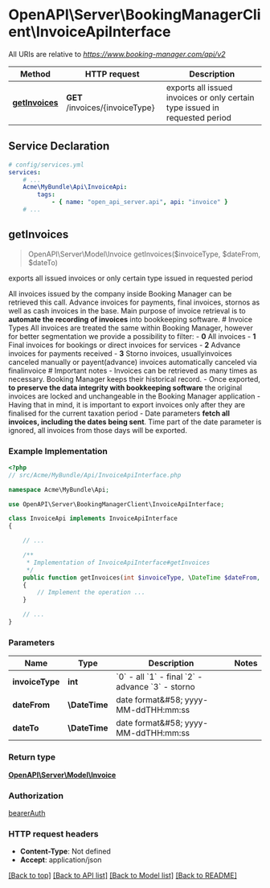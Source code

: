 # OpenAPI\Server\BookingManagerClient\InvoiceApiInterface

All URIs are relative to *https://www.booking-manager.com/api/v2*

Method | HTTP request | Description
------------- | ------------- | -------------
[**getInvoices**](InvoiceApiInterface.md#getInvoices) | **GET** /invoices/{invoiceType} | exports all issued invoices or only certain type issued in requested period


## Service Declaration
```yaml
# config/services.yml
services:
    # ...
    Acme\MyBundle\Api\InvoiceApi:
        tags:
            - { name: "open_api_server.api", api: "invoice" }
    # ...
```

## **getInvoices**
> OpenAPI\Server\Model\Invoice getInvoices($invoiceType, $dateFrom, $dateTo)

exports all issued invoices or only certain type issued in requested period

All invoices issued by the company inside Booking Manager can be retrieved this call. Advance invoices for payments, final invoices, stornos as well as cash invoices in the base.  Main purpose of invoice retrieval is to **automate the recording of invoices** into bookkeeping software.  # Invoice Types All invoices are treated the same within Booking Manager, however for better segmentation we provide a possibility to filter: - **0** All invoices - **1** Final invoices for bookings or direct  invoices for services - **2** Advance invoices for payments received - **3** Storno invoices, usuallyinvoices canceled  manually or payent(advance) invoices automatically canceled via finalinvoice # Important notes - Invoices can be retrieved as many times as necessary. Booking Manager keeps their historical record. - Once exported, **to preserve the data integrity with bookkeeping software** the original invoices are locked and unchangeable in the Booking Manager application - Having that in mind, it is important to export invoices only after they are finalised for the current taxation period - Date parameters **fetch all invoices, including the dates being sent**. Time part of the date parameter is ignored, all invoices from those days will be exported.

### Example Implementation
```php
<?php
// src/Acme/MyBundle/Api/InvoiceApiInterface.php

namespace Acme\MyBundle\Api;

use OpenAPI\Server\BookingManagerClient\InvoiceApiInterface;

class InvoiceApi implements InvoiceApiInterface
{

    // ...

    /**
     * Implementation of InvoiceApiInterface#getInvoices
     */
    public function getInvoices(int $invoiceType, \DateTime $dateFrom, \DateTime $dateTo, int &$responseCode, array &$responseHeaders): array|object|null
    {
        // Implement the operation ...
    }

    // ...
}
```

### Parameters

Name | Type | Description  | Notes
------------- | ------------- | ------------- | -------------
 **invoiceType** | **int**| &#x60;0&#x60; - all &#x60;1&#x60; - final &#x60;2&#x60; - advance &#x60;3&#x60; - storno |
 **dateFrom** | **\DateTime**| date format&amp;#58; yyyy-MM-ddTHH:mm:ss |
 **dateTo** | **\DateTime**| date format&amp;#58; yyyy-MM-ddTHH:mm:ss |

### Return type

[**OpenAPI\Server\Model\Invoice**](../Model/Invoice.md)

### Authorization

[bearerAuth](../../README.md#bearerAuth)

### HTTP request headers

 - **Content-Type**: Not defined
 - **Accept**: application/json

[[Back to top]](#) [[Back to API list]](../../README.md#documentation-for-api-endpoints) [[Back to Model list]](../../README.md#documentation-for-models) [[Back to README]](../../README.md)

